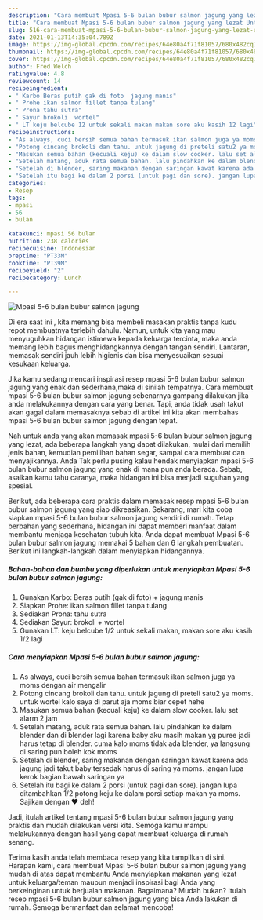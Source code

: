 ```yaml
---
description: "Cara membuat Mpasi 5-6 bulan bubur salmon jagung yang lezat Untuk Jualan"
title: "Cara membuat Mpasi 5-6 bulan bubur salmon jagung yang lezat Untuk Jualan"
slug: 516-cara-membuat-mpasi-5-6-bulan-bubur-salmon-jagung-yang-lezat-untuk-jualan
date: 2021-01-13T14:35:04.789Z
image: https://img-global.cpcdn.com/recipes/64e80a4f71f81057/680x482cq70/mpasi-5-6-bulan-bubur-salmon-jagung-foto-resep-utama.jpg
thumbnail: https://img-global.cpcdn.com/recipes/64e80a4f71f81057/680x482cq70/mpasi-5-6-bulan-bubur-salmon-jagung-foto-resep-utama.jpg
cover: https://img-global.cpcdn.com/recipes/64e80a4f71f81057/680x482cq70/mpasi-5-6-bulan-bubur-salmon-jagung-foto-resep-utama.jpg
author: Fred Welch
ratingvalue: 4.8
reviewcount: 14
recipeingredient:
- " Karbo Beras putih gak di foto  jagung manis"
- " Prohe ikan salmon fillet tanpa tulang"
- " Prona tahu sutra"
- " Sayur brokoli  wortel"
- " LT keju belcube 12 untuk sekali makan makan sore aku kasih 12 lagi"
recipeinstructions:
- "As always, cuci bersih semua bahan termasuk ikan salmon juga ya moms dengan air mengalir"
- "Potong cincang brokoli dan tahu. untuk jagung di preteli satu2 ya moms. untuk wortel kalo saya di parut aja moms biar cepet hehe"
- "Masukan semua bahan (kecuali keju) ke dalam slow cooker. lalu set alarm 2 jam"
- "Setelah matang, aduk rata semua bahan. lalu pindahkan ke dalam blender dan di blender lagi karena baby aku masih makan yg puree jadi harus tetap di blender. cuma kalo moms tidak ada blender, ya langsung di saring pun boleh kok moms"
- "Setelah di blender, saring makanan dengan saringan kawat karena ada jagung jadi takut baby tersedak harus di saring ya moms. jangan lupa kerok bagian bawah saringan ya"
- "Setelah itu bagi ke dalam 2 porsi (untuk pagi dan sore). jangan lupa ditambahkan 1/2 potong keju ke dalam porsi setiap makan ya moms. Sajikan dengan ❤️ deh!"
categories:
- Resep
tags:
- mpasi
- 56
- bulan

katakunci: mpasi 56 bulan 
nutrition: 238 calories
recipecuisine: Indonesian
preptime: "PT33M"
cooktime: "PT39M"
recipeyield: "2"
recipecategory: Lunch

---
```



![Mpasi 5-6 bulan bubur salmon jagung](https://img-global.cpcdn.com/recipes/64e80a4f71f81057/680x482cq70/mpasi-5-6-bulan-bubur-salmon-jagung-foto-resep-utama.jpg)

Di era  saat ini , kita memang bisa membeli masakan praktis tanpa kudu repot membuatnya terlebih dahulu. Namun, untuk kita yang mau menyuguhkan hidangan istimewa kepada keluarga tercinta, maka anda memang lebih bagus menghidangkannya dengan tangan sendiri. Lantaran, memasak sendiri jauh lebih higienis dan bisa menyesuaikan sesuai kesukaan keluarga.

Jika kamu sedang mencari inspirasi resep mpasi 5-6 bulan bubur salmon jagung yang enak dan sederhana,maka di sinilah tempatnya. Cara membuat mpasi 5-6 bulan bubur salmon jagung  sebenarnya gampang dilakukan jika anda melakukannya dengan cara yang benar. Tapi, anda tidak usah takut akan gagal dalam memasaknya 
sebab di artikel ini kita akan membahas mpasi 5-6 bulan bubur salmon jagung dengan tepat.  



Nah untuk anda yang akan memasak mpasi 5-6 bulan bubur salmon jagung yang lezat, ada beberapa langkah yang dapat dilakukan, mulai dari memilih jenis bahan, kemudian pemilihan bahan segar, sampai cara membuat dan menyajikannya. Anda Tak perlu pusing kalau hendak menyiapkan mpasi 5-6 bulan bubur salmon jagung yang enak di mana pun anda berada. Sebab, asalkan kamu  tahu caranya, maka hidangan ini bisa menjadi suguhan yang spesial.

Berikut, ada beberapa cara praktis  dalam memasak resep mpasi 5-6 bulan bubur salmon jagung yang siap dikreasikan. Sekarang, mari kita coba siapkan mpasi 5-6 bulan bubur salmon jagung sendiri di rumah. Tetap berbahan yang sederhana, hidangan ini dapat memberi manfaat dalam membantu menjaga kesehatan tubuh kita. Anda dapat membuat Mpasi 5-6 bulan bubur salmon jagung memakai 5 bahan dan 6 langkah pembuatan. Berikut ini langkah-langkah dalam menyiapkan hidangannya.

<!--inarticleads1-->

##### Bahan-bahan dan bumbu yang diperlukan untuk menyiapkan Mpasi 5-6 bulan bubur salmon jagung:

1. Gunakan  Karbo: Beras putih (gak di foto) + jagung manis
1. Siapkan  Prohe: ikan salmon fillet tanpa tulang
1. Sediakan  Prona: tahu sutra
1. Sediakan  Sayur: brokoli + wortel
1. Gunakan  LT: keju belcube 1/2 untuk sekali makan, makan sore aku kasih 1/2 lagi




<!--inarticleads2-->

##### Cara menyiapkan Mpasi 5-6 bulan bubur salmon jagung:

1. As always, cuci bersih semua bahan termasuk ikan salmon juga ya moms dengan air mengalir
1. Potong cincang brokoli dan tahu. untuk jagung di preteli satu2 ya moms. untuk wortel kalo saya di parut aja moms biar cepet hehe
1. Masukan semua bahan (kecuali keju) ke dalam slow cooker. lalu set alarm 2 jam
1. Setelah matang, aduk rata semua bahan. lalu pindahkan ke dalam blender dan di blender lagi karena baby aku masih makan yg puree jadi harus tetap di blender. cuma kalo moms tidak ada blender, ya langsung di saring pun boleh kok moms
1. Setelah di blender, saring makanan dengan saringan kawat karena ada jagung jadi takut baby tersedak harus di saring ya moms. jangan lupa kerok bagian bawah saringan ya
1. Setelah itu bagi ke dalam 2 porsi (untuk pagi dan sore). jangan lupa ditambahkan 1/2 potong keju ke dalam porsi setiap makan ya moms. Sajikan dengan ❤️ deh!




Jadi, itulah artikel tentang  mpasi 5-6 bulan bubur salmon jagung  yang praktis dan mudah dilakukan versi kita. Semoga kamu mampu melakukannya dengan hasil yang dapat membuat keluarga di rumah senang. 

Terima kasih anda telah membaca resep yang kita tampilkan di sini. Harapan kami, cara membuat  Mpasi 5-6 bulan bubur salmon jagung yang mudah di atas dapat membantu Anda menyiapkan makanan yang lezat untuk keluarga/teman maupun menjadi inspirasi bagi Anda yang berkeinginan untuk berjualan makanan. Bagaimana? Mudah bukan? Itulah resep mpasi 5-6 bulan bubur salmon jagung yang bisa Anda lakukan di rumah. Semoga bermanfaat dan selamat mencoba!

